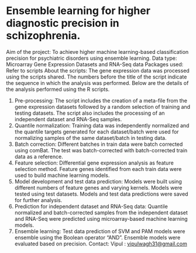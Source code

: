 # Ensemble learning for higher diagnostic precision in schizophrenia.
Aim of the project: To achieve higher machine learning-based classification precision for psychiatric disorders using ensemble learning.
Data type: Microarray Gene Expression Datasets and RNA-Seq data
Packages used: Refer to scripts
About the scripts:
The gene expression data was processed using the scripts shared. The numbers before the title of the script indicate the sequence in which the analysis was performed. Below are the details of the analysis performed using the R scripts.
1. Pre-processing: The script includes the creation of a meta-file from the gene expression datasets followed by a random selection of training and testing datasets. The script also includes the processing of an independent dataset and RNA-Seq samples.
2. Quantile normalization: Training data was independently normalized and the quantile targets generated for each dataset/batch were used for normalizing samples of the same dataset/batch in testing data.
3. Batch correction: Different batches in train data were batch corrected using comBat. The test was batch-corrected with batch-corrected train data as a reference. 
4. Feature selection: Differential gene expression analysis as feature selection method. Feature genes identified from each train data were used to build machine learning models.
5. Model development and test data prediction: Models were built using different numbers of feature genes and varying kernels. Models were tested using test datasets. Models and test data predictions were saved for further analysis. 
6. Prediction for independent dataset and RNA-Seq data: Quantile normalized and batch-corrected samples from the independent dataset and RNA-Seq were predicted using microarray-based machine learning models.
7. Ensemble learning: Test data prediction of SVM and PAM models were ensemble using the Boolean operator “AND”.  Ensemble models were evaluated based on precision.
Contact:
Vipul : vipulwagh31@gmail.com
